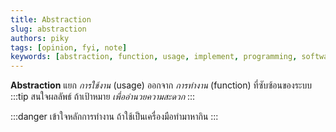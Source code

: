 ```yaml
---
title: Abstraction
slug: abstraction
authors: piky
tags: [opinion, fyi, note]
keywords: [abstraction, function, usage, implement, programming, software-development, vibe-coding, llm, generative-ai]
---
```

**Abstraction** แยก _การใช้งาน_ (usage) ออกจาก _การทำงาน_ (function) ที่ซับซ้อนของระบบ 
:::tip สนใจผลลัพธ์
ถ้าเป้าหมาย _เพื่ออำนวยความสะดวก_
:::

:::danger เข้าใจหลักการทำงาน
ถ้าใช้เป็นเครื่องมือทำมาหากิน
:::